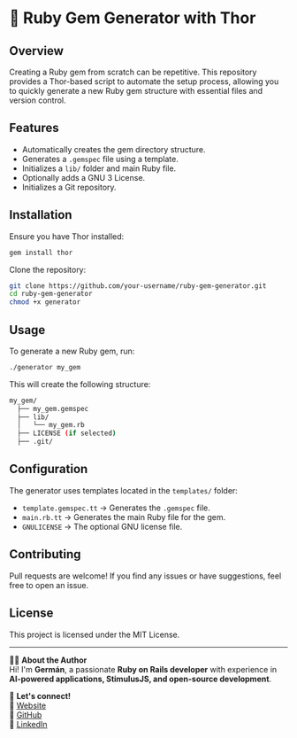# 🚀 Ruby Gem Generator with Thor

## Overview
Creating a Ruby gem from scratch can be repetitive. This repository provides a Thor-based script to automate the setup process, allowing you to quickly generate a new Ruby gem structure with essential files and version control.

## Features
- Automatically creates the gem directory structure.
- Generates a `.gemspec` file using a template.
- Initializes a `lib/` folder and main Ruby file.
- Optionally adds a GNU 3 License.
- Initializes a Git repository.

## Installation
Ensure you have Thor installed:
```sh
gem install thor
```

Clone the repository:
```sh
git clone https://github.com/your-username/ruby-gem-generator.git
cd ruby-gem-generator
chmod +x generator
```

## Usage
To generate a new Ruby gem, run:
```sh
./generator my_gem
```
This will create the following structure:
```sh
my_gem/
  ├── my_gem.gemspec
  ├── lib/
  │   └── my_gem.rb
  ├── LICENSE (if selected)
  ├── .git/
```

## Configuration
The generator uses templates located in the `templates/` folder:
- `template.gemspec.tt` → Generates the `.gemspec` file.
- `main.rb.tt` → Generates the main Ruby file for the gem.
- `GNULICENSE` → The optional GNU license file.

## Contributing
Pull requests are welcome! If you find any issues or have suggestions, feel free to open an issue.

## License
This project is licensed under the MIT License.

---

👨‍💻 **About the Author**  
Hi! I'm **Germán**, a passionate **Ruby on Rails developer** with experience in **AI-powered applications, StimulusJS, and open-source development**.  

📢 **Let's connect!**  
🔗 [Website](https://www.rubystacknews.com/)  
🐙 [GitHub](https://github.com/ggerman)  
💼 [LinkedIn](https://www.linkedin.com/in/germ%C3%A1n-silva-56a12622/)  